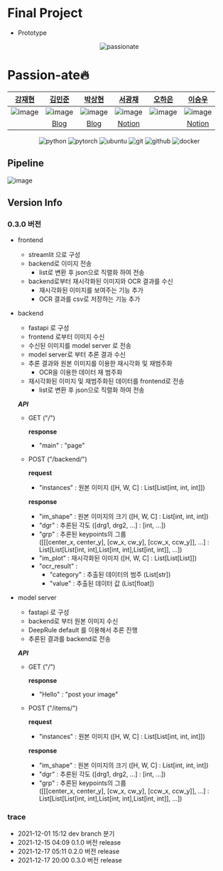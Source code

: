 # Final Project

- Prototype  

<div align="center">

![passionate](https://user-images.githubusercontent.com/69357689/147056853-ce875e01-dcfb-45d5-8a2c-d81b376b97f8.gif)
</div align="center">
  
# Passion-ate🔥
| [강재현](https://github.com/AshHyun) | [김민준](https://github.com/danny0628) | [박상현](https://github.com/hyun06000) | [서광채](https://github.com/Gwang-chae) | [오하은](https://github.com/Haeun-Oh) | [이승우](https://github.com/DaleLeeCoding) |
| :-: | :-: | :-: | :-: | :-: | :-: |
| ![image](https://user-images.githubusercontent.com/65941859/137628452-e2f573fe-0143-46b1-925d-bc58b2317474.png) | ![image](https://user-images.githubusercontent.com/65941859/137628521-10453cac-ca96-4df8-8ca0-b5b0d00930c0.png) | ![image](https://user-images.githubusercontent.com/65941859/137628500-342394c3-3bbe-4905-984b-48fae5fc75d6.png) | ![image](https://user-images.githubusercontent.com/65941859/137628535-9afd4035-8014-475c-899e-77304950c190.png) | ![image](https://user-images.githubusercontent.com/65941859/137628474-e9c4ab46-0a51-4a66-9109-7462d3a7ead1.png) | ![image](https://user-images.githubusercontent.com/65941859/137628443-c032259e-7a7a-4c2d-891a-7db09b42d27b.png) |
|  | [Blog](https://danny0628.tistory.com/) | [Blog](https://davi06000.tistory.com/) |[Notion](https://kcseo25.notion.site/) |  | [Notion](https://leeseungwoo.notion.site/) |

<div align="center">
  
![python](http://img.shields.io/badge/Python-000000?style=flat-square&logo=Python)
![pytorch](http://img.shields.io/badge/PyTorch-000000?style=flat-square&logo=PyTorch)
![ubuntu](http://img.shields.io/badge/Ubuntu-000000?style=flat-square&logo=Ubuntu)
![git](http://img.shields.io/badge/Git-000000?style=flat-square&logo=Git)
![github](http://img.shields.io/badge/Github-000000?style=flat-square&logo=Github)
![docker](http://img.shields.io/badge/Docker-000000?style=flat-square&logo=Docker)
</div align="center">  
  
## Pipeline  
  
![image](https://user-images.githubusercontent.com/35767146/147057474-4f345088-b777-49d3-a327-bb552a067a32.png)


## Version Info
### 0.3.0 버전

- frontend
  - streamlit 으로 구성
  - backend로 이미지 전송
    - list로 변환 후 json으로 직렬화 하여 전송
  - backend로부터 재시각화된 이미지와 OCR 결과를 수신
    - 재시각화된 이미지를 보여주는 기능 추가
    - OCR 결과를 csv로 저장하는 기능 추가
- backend
  - fastapi 로 구성
  - frontend 로부터 이미지 수신
  - 수신된 이미지를 model server 로 전송
  - model server로 부터 추론 결과 수신
  - 추론 결과와 원본 이미지를 이용한 재시각화 및 재범주화
    - OCR을 이용한 데이터 재 범주화
  - 재시각화된 이미지 및 재범주화된 데이터를 frontend로 전송
    - list로 변환 후 json으로 직렬화 하여 전송  
  
  ***API***
  - GET ("/")  
  
    **response**
    - "main" : "page"  
    
  - POST ("/backend/")  
  
    **request**
    -  "instances" : 원본 이미지 ([H, W, C] : List[List[int, int, int]])  
    
    **response**
    - "im_shape" : 원본 이미지의 크기 ([H, W, C] : List[int, int, int])
    - "dgr" : 추론된 각도 ([drg1, drg2, ...] : [int, ...])
    - "grp" : 추론된 keypoints의 그룹  
      ([[[center_x, center_y], [cw_x, cw_y], [ccw_x, ccw_y]], ...] : List[List[List[int, int],List[int, int],List[int, int]], ...])  
    - "im_plot" : 재시각화된 이미지 ([H, W, C] : List[List[List]])
    - "ocr_result" : 
      - "category" : 추출된 데이터의 범주 (List[str])
      - "value" : 추출된 데이터 값 (List[float])
- model server
  - fastapi 로 구성
  - backend로 부터 원본 이미지 수신
  - DeepRule default 를 이용해서 추론 진행
  - 추론된 결과를 backend로 전송  

  ***API***
  - GET ("/")  
  
    **response**
    - "Hello" : "post your image"  
  
  - POST ("/items/")  
  
    **request**
    -  "instances" : 원본 이미지 ([H, W, C] : List[List[int, int, int]])  
    
    **response**
    - "im_shape" : 원본 이미지의 크기 ([H, W, C] : List[int, int, int])
    - "dgr" : 추론된 각도 ([drg1, drg2, ...] : [int, ...])
    - "grp" : 추론된 keypoints의 그룹  
      ([[[center_x, center_y], [cw_x, cw_y], [ccw_x, ccw_y]], ...] : List[List[List[int, int],List[int, int],List[int, int]], ...])


### trace
- 2021-12-01 15:12 dev branch 분기
- 2021-12-15 04:09 0.1.0 버전 release
- 2021-12-17 05:11 0.2.0 버전 release
- 2021-12-17 20:00 0.3.0 버전 release
